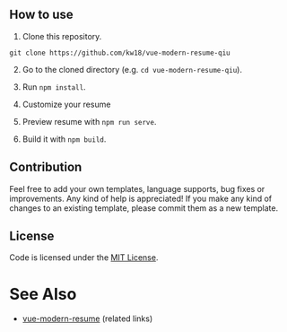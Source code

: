 

## How to use

1. Clone this repository.
```
git clone https://github.com/kw18/vue-modern-resume-qiu
```

2. Go to the cloned directory (e.g. `cd vue-modern-resume-qiu`).

3. Run `npm install`.

4. Customize your resume

5. Preview resume with `npm run serve`.

6. Build it with `npm build`.

## Contribution
Feel free to add your own templates, language supports, bug fixes or improvements. Any kind of help is appreciated! If you make any kind of changes to an existing template, please commit them as a new template.

## License
Code is licensed under the [MIT License](LICENSE).

# See Also
* [vue-modern-resume](https://github.com/AmirrezaNasiri/vue-modern-resume) (related links)

